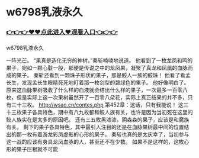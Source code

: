 # w6798乳液永久

### <a href="https://github.com/xinfue/dunp/issues/2">👉👉👉♥♥点此进入♥观看入口👈👉👉</a>

w6798乳液永久

  一阵光芒。
    “果真是造化无穷的神树。”秦斩喃喃地说道。
    他看到了一枚龙凤和鸣的果子，宛如一颗心脏一般，那便是传说之中的龙凤果，凝聚了真龙和凤凰的血脉而成的果子。
    秦斩还看到一颗珠子形状的果子，那是鲛人一族的鲛珠！
    他看了看孟长生，发现孟长生眼睛死死地盯着那一枚剑型的碧绿色的果子。
    他好像明白了。
    原来这血脉果树吸收了什么样的血液就会结出什么样的果子，一次最多一百零八枚，但是实际上这一次果树虽然开了一百零八朵花，实际上真正结果的并不多，只有三十三枚。
http://wsao.cn/contes.php
第452章：这话，只有我能说！
    这三十三枚果子各具特色，期中有八九枚都和鲛人族有关，也许是因为当初死在这里的鲛人族实在是太多的原因吧。
    还有三五枚黑漆漆，阴森森的果子，应该是和魔族有关。
    剩下的果子各具特色，其中最引人注目的还是在血脉果树最中间的位置结出的那一枚有着游龙彩凤虚影的心形的果子。
    秦斩也真的是太庆幸了，当初参与这一战的应该有身具龙凤血脉的人，甚至还不在少数。
    如果不是这样的，这枚心形的果子压根就不可能
